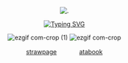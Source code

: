<p align="center"

![.](https://komarev.com/ghpvc/?username=itarinn&color=745a65&label=people)

<p align="center"

[![Typing SVG](https://readme-typing-svg.demolab.com?font=McLaren&size=15&pause=2&color=745a65&center=true&vCenter=true&width=435&height=35&lines=oh+mr+wolf%2C+you+want+me+to+stay;but+i+feel+we'll+regret+it+one+day)](https://git.io/typing-svg)

<p align="center"

![ezgif com-crop (1)](https://github.com/user-attachments/assets/8333a4f6-66dd-4755-bbe6-e59e39ad1966) ![ezgif com-crop](https://github.com/user-attachments/assets/8f650c70-e458-408c-812c-33037bed6fcc)

<p align="center"

[strawpage](https://angelshots.straw.page)ㅤㅤㅤㅤ[atabook](https://5pawn.atabook.org)

</p
